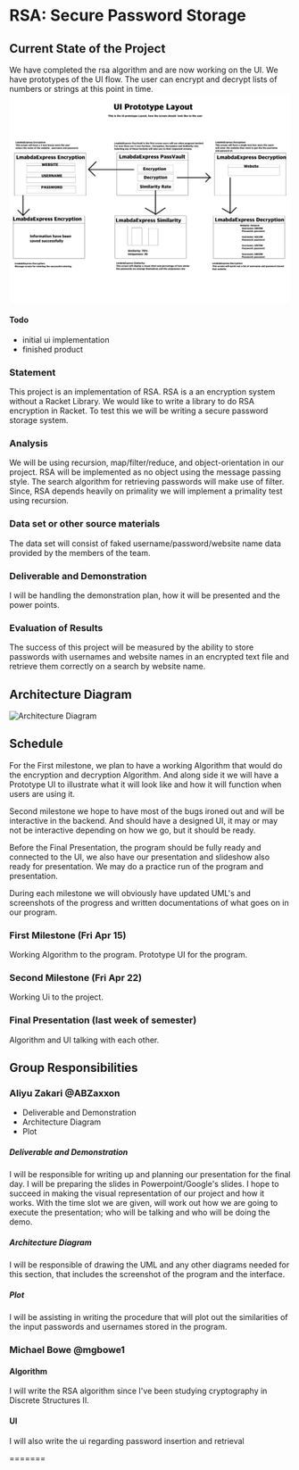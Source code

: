 # RSA: Secure Password Storage

## Current State of the Project
We have completed the rsa algorithm and are now working on the UI. We have prototypes of the UI flow. The user can encrypt and decrypt lists of numbers or strings at this point in time.
![UI Prototype](UI%20Prototype%20Layout%20.png)

#### Todo
* initial ui implementation
* finished product

### Statement
This project is an implementation of RSA. RSA is a an encryption system without a Racket Library. We would like to write a library to do RSA encryption in Racket. To test this we will be writing a secure password storage system.

### Analysis
We will be using recursion, map/filter/reduce, and object-orientation in our project. RSA will be implemented as no object using the message passing style. The search algorithm for retrieving passwords will make use of filter. Since, RSA depends heavily on primality we will implement a primality test using recursion.

### Data set or other source materials
The data set will consist of faked username/password/website name data provided by the members of the team.

### Deliverable and Demonstration
I will be handling the demonstration plan, how it will be presented and the power points.

### Evaluation of Results
The success of this project will be measured by the ability to store passwords with usernames and website names in an encrypted text file and retrieve them correctly on a search by website name.

## Architecture Diagram

![Architecture Diagram](http://www.cs.uml.edu/~mbowe/OPL/fp/Architecture.png)

## Schedule
For the First milestone, we plan to have a working Algorithm that would do the encryption and decryption Algorithm. And along side it we will have a Prototype UI to illustrate what it will look like and how it will function when users are using it.

Second milestone we hope to have most of the bugs ironed out and will be interactive in the backend. And should have a designed UI, it may or may not be interactive depending on how we go, but it should be ready.

Before the Final Presentation, the program should be fully ready and connected to the UI, we also have our presentation and slideshow also ready for presentation. We may do a practice run of the program and presentation.

During each milestone we will obviously have updated UML's and screenshots of the progress and written documentations of what goes on in our program. 

### First Milestone (Fri Apr 15)
Working Algorithm to the program. Prototype UI for the program.

### Second Milestone (Fri Apr 22)
Working Ui to the project.

### Final Presentation (last week of semester)
Algorithm and UI talking with each other.

## Group Responsibilities

### Aliyu Zakari @ABZaxxon ###
* Deliverable and Demonstration
* Architecture Diagram
* Plot

##### Deliverable and Demonstration #####
I will be responsible for writing up and planning our presentation for the final day. I will be preparing the slides in Powerpoint/Google's slides.
I hope to succeed in making the visual representation of our project and how it works. With the time slot we are given, will work out how we are going to execute the presentation; who will be talking and who will be doing the demo.

##### Architecture Diagram #####
I will be responsible of drawing the UML and any other diagrams needed for this section, that includes the screenshot of the program and the interface.

##### Plot #####
I will be assisting in writing the procedure that will plot out the similarities of the input passwords and usernames stored in the program.

### Michael Bowe @mgbowe1

#### Algorithm ####
I will write the RSA algorithm since I've been studying cryptography in Discrete Structures II.
#### UI ####
I will also write the ui regarding password insertion and retrieval

=======
